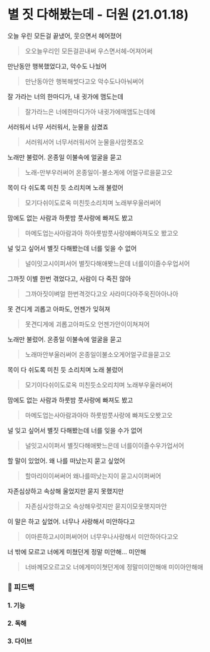 # 별 짓 다해봤는데 - 더원 (21.01.18)

오늘 우린 모든걸 끝냈어, 웃으면서 헤어졌어

> 오오늘우리인 모든걸끈내써 우스면서헤-어져어써

만난동안 행복했었다고, 악수도 나눴어

> 만난동아안 행복해썻다고오 악수도나아눠써어

잘 가라는 너의 한마디가, 내 귓가에 맴도는데

> 잘가라느은 너에한마디가아 내귓가에매앰도는데에

서러워서 너무 서러워서, 눈물을 삼켰죠

> 서러워서어 너무서러워서어 눈물을사암켯죠오

노래만 불렀어. 온종일 이불속에 얼굴을 묻고

> 노래-만부우러써어 온종일이-불소게에 어얼구르을묻고오

목이 다 쉬도록 미친 듯 소리치며 노래 불렀어

> 모기다쉬이도로옥 미친듯소리치며 노래부우울러써어

맘에도 없는 사람과 하룻밤 풋사랑에 빠져도 봤고

> 마메도업는사아람과아 하아룻밤풋사랑에빠아져도오 봤고오

널 잊고 싶어서 별짓 다해봤는데 너를 잊을 수 없어

> 널이잇고시이퍼서어 별짓다해애봣느은데 너를이이즐수우업서어

그까짓 이별 한번 겪었다고, 사람이 다 죽진 않아

> 그까아짓이벼얼 한번격것다고오 사라미다아주욱진아아나아

못 견디게 괴롭고 아파도, 언젠가 잊혀져

> 못견디게에 괴롭고아파도오 언젠가안이이쳐져어

노래만 불렀어. 온종일 이불속에 얼굴을 묻고

> 노래마안부울러써어 온종일이불소오게어얼구르을묻고오

목이 다 쉬도록 미친 듯 소리치며 노래 불렀어

> 모기이다쉬이도로옥 미친듯소오리치며 노래부우울러써어

맘에도 없는 사람과 하룻밤 풋사랑에 빠져도 봤고

> 마메도업는사아람과아아 하룻밤풋사랑에 빠져도오봣고오

널 잊고 싶어서 별짓 다해봤는데 너를 잊을 수가 없어

> 널잇고시이퍼서 별짓다해애봣느은데 너를이이즐수우가업서어

할 말이 있었어. 왜 나를 떠났는지 묻고 싶었어

> 할마리이이써써어 왜나를떠낫는지이 묻고시이퍼써어

자존심상하고 속상해 울었지만 묻지 못했지만

> 자존심사앙하고오 속상해우럿지만 묻지이모옷햇지마안

이 말은 하고 싶었어. 너무나 사랑해서 미안하다고

> 이마른하고시이퍼써어어 너무우나사랑해서 미안하아다고오

너 밖에 모르고 너에게 미쳤던게 정말 미안해... 미안해 

> 너바께모오르고오 너에게미이쳣던게에 정말미이안해애 미이아안해애



### 📢 피드백

#### 1. 기능

#### 2. 독해

#### 3. 다이브


